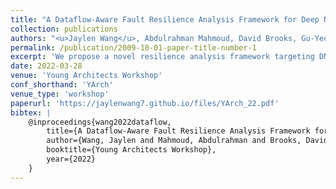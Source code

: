 ```yaml
---
title: "A Dataflow-Aware Fault Resilience Analysis Framework for Deep Neural Network Accelerators"
collection: publications
authors: "<u>Jaylen Wang</u>, Abdulrahman Mahmoud, David Brooks, Gu-Yeon Wei"
permalink: /publication/2009-10-01-paper-title-number-1
excerpt: 'We propose a novel resilience analysis framework targeting DNN accelerator design.'
date: 2022-03-28
venue: 'Young Architects Workshop'
conf_shorthand: 'YArch'
venue_type: 'workshop'
paperurl: 'https://jaylenwang7.github.io/files/YArch_22.pdf'
bibtex: |
    @inproceedings{wang2022dataflow,
        title={A Dataflow-Aware Fault Resilience Analysis Framework for Deep Neural Network Accelerators},
        author={Wang, Jaylen and Mahmoud, Abdulrahman and Brooks, David and Wei, Gu-Yeon},
        booktitle={Young Architects Workshop},
        year={2022}
    }
---
```

